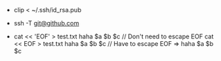 
- clip < ~/.ssh/id_rsa.pub
- ssh -T git@github.com

- cat << 'EOF' > test.txt
	haha $a $b $c			// Don't need to escape
	EOF
  cat << EOF > test.txt
	haha \$a \$b \$c		// Have to escape
	EOF
  => haha $a $b $c

